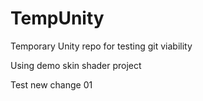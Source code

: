 # TempUnity
Temporary Unity repo for testing git viability 

Using demo skin shader project

Test new change 01
